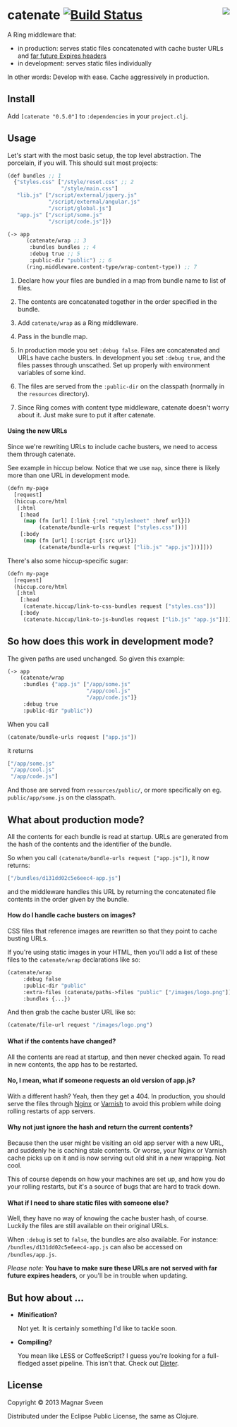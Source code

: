 # <img align="right" src="https://raw.github.com/magnars/catenate/master/concatenated.jpg"> catenate [![Build Status](https://secure.travis-ci.org/magnars/catenate.png)](http://travis-ci.org/magnars/catenate)

A Ring middleware that:

 - in production: serves static files concatenated with cache buster URLs and [far future Expires headers](http://developer.yahoo.com/performance/rules.html#expires)
 - in development: serves static files individually

In other words: Develop with ease. Cache aggressively in production.

## Install

Add `[catenate "0.5.0"]` to `:dependencies` in your `project.clj`.

## Usage

Let's start with the most basic setup, the top level abstraction. The
porcelain, if you will. This should suit most projects:

```cl
(def bundles ;; 1
  {"styles.css" ["/style/reset.css" ;; 2
                 "/style/main.css"]
   "lib.js" ["/script/external/jquery.js"
             "/script/external/angular.js"
             "/script/global.js"]
   "app.js" ["/script/some.js"
             "/script/code.js"]})

(-> app
      (catenate/wrap ;; 3
       :bundles bundles ;; 4
       :debug true ;; 5
       :public-dir "public") ;; 6
      (ring.middleware.content-type/wrap-content-type)) ;; 7
```

1. Declare how your files are bundled in a map from bundle name to
   list of files.

2. The contents are concatenated together in the order specified in the
   bundle.

3. Add `catenate/wrap` as a Ring middleware.

4. Pass in the bundle map.

5. In production mode you set `:debug false`. Files are concatenated
   and URLs have cache busters. In development you set `:debug true`,
   and the files passes through unscathed. Set up properly with
   environment variables of some kind.

6. The files are served from the `:public-dir` on the classpath
   (normally in the `resources` directory).

7. Since Ring comes with content type middleware, catenate doesn't
   worry about it. Just make sure to put it after catenate.

#### Using the new URLs

Since we're rewriting URLs to include cache busters, we need to access
them through catenate.

See example in hiccup below. Notice that we use `map`, since there is
likely more than one URL in development mode.

```cl
(defn my-page
  [request]
  (hiccup.core/html
   [:html
    [:head
     (map (fn [url] [:link {:rel "stylesheet" :href url}])
          (catenate/bundle-urls request ["styles.css"]))]
    [:body
     (map (fn [url] [:script {:src url}])
          (catenate/bundle-urls request ["lib.js" "app.js"]))]]))
```

There's also some hiccup-specific sugar:

```cl
(defn my-page
  [request]
  (hiccup.core/html
   [:html
    [:head
     (catenate.hiccup/link-to-css-bundles request ["styles.css"])]
    [:body
     (catenate.hiccup/link-to-js-bundles request ["lib.js" "app.js"])]]))
```

## So how does this work in development mode?

The given paths are used unchanged. So given this example:

```cl
(-> app
    (catenate/wrap
     :bundles {"app.js" ["/app/some.js"
                         "/app/cool.js"
                         "/app/code.js"]}
     :debug true
     :public-dir "public"))
```

When you call

```cl
(catenate/bundle-urls request ["app.js"])
```

it returns

```cl
["/app/some.js"
 "/app/cool.js"
 "/app/code.js"]
```

And those are served from `resources/public/`, or more specifically on
eg. `public/app/some.js` on the classpath.

## What about production mode?

All the contents for each bundle is read at startup. URLs are
generated from the hash of the contents and the identifier of the
bundle.

So when you call `(catenate/bundle-urls request ["app.js"])`, it now
returns:

```cl
["/bundles/d131dd02c5e6eec4-app.js"]
```

and the middleware handles this URL by returning the concatenated
file contents in the order given by the bundle.

#### How do I handle cache busters on images?

CSS files that reference images are rewritten so that they point to
cache busting URLs.

If you're using static images in your HTML, then you'll add a list of
these files to the `catenate/wrap` declarations like so:

```cl
(catenate/wrap
     :debug false
     :public-dir "public"
     :extra-files (catenate/paths->files "public" ["/images/logo.png"])
     :bundles {...})
```

And then grab the cache buster URL like so:

```cl
(catenate/file-url request "/images/logo.png")
```

#### What if the contents have changed?

All the contents are read at startup, and then never checked again. To
read in new contents, the app has to be restarted.

#### No, I mean, what if someone requests an old version of app.js?

With a different hash? Yeah, then they get a 404. In production, you
should serve the files through [Nginx](http://nginx.org/) or
[Varnish](https://www.varnish-cache.org/) to avoid this problem while
doing rolling restarts of app servers.

#### Why not just ignore the hash and return the current contents?

Because then the user might be visiting an old app server with a new
URL, and suddenly he is caching stale contents. Or worse, your Nginx
or Varnish cache picks up on it and is now serving out old shit in a
new wrapping. Not cool.

This of course depends on how your machines are set up, and how you do
your rolling restarts, but it's a source of bugs that are hard to
track down.

#### What if I need to share static files with someone else?

Well, they have no way of knowing the cache buster hash, of course.
Luckily the files are still available on their original URLs.

When `:debug` is set to `false`, the bundles are also available. For
instance: `/bundles/d131dd02c5e6eec4-app.js` can also be accessed on
`/bundles/app.js`.

*Please note:* **You have to make sure these URLs are not served with
far future expires headers**, or you'll be in trouble when updating.

## But how about ...

 - **Minification?**

   Not yet. It is certainly something I'd like to tackle soon.

 - **Compiling?**

   You mean like LESS or CoffeeScript? I guess you're looking for a
   full-fledged asset pipeline. This isn't that. Check out
   [Dieter](https://github.com/edgecase/dieter).

## License

Copyright © 2013 Magnar Sveen

Distributed under the Eclipse Public License, the same as Clojure.
